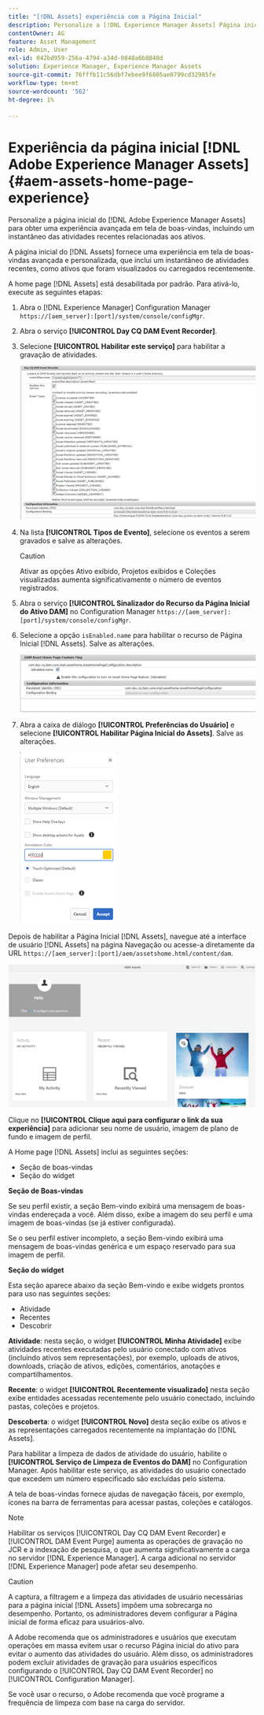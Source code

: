 ```yaml
---
title: "[!DNL Assets] experiência com a Página Inicial"
description: Personalize a [!DNL Experience Manager Assets] Página inicial para obter uma experiência avançada de tela de boas-vindas, incluindo um instantâneo das atividades recentes relacionadas aos ativos.
contentOwner: AG
feature: Asset Management
role: Admin, User
exl-id: 042bd959-256a-4794-a34d-0848a6b8840d
solution: Experience Manager, Experience Manager Assets
source-git-commit: 76fffb11c56dbf7ebee9f6805ae0799cd32985fe
workflow-type: tm+mt
source-wordcount: '562'
ht-degree: 1%

---
```


# Experiência da página inicial [!DNL Adobe Experience Manager Assets] {#aem-assets-home-page-experience}

Personalize a página inicial do [!DNL Adobe Experience Manager Assets] para obter uma experiência avançada em tela de boas-vindas, incluindo um instantâneo das atividades recentes relacionadas aos ativos.

A página inicial do [!DNL Assets] fornece uma experiência em tela de boas-vindas avançada e personalizada, que inclui um instantâneo de atividades recentes, como ativos que foram visualizados ou carregados recentemente.

A home page [!DNL Assets] está desabilitada por padrão. Para ativá-lo, execute as seguintes etapas:

1. Abra o [!DNL Experience Manager] Configuration Manager `https://[aem_server]:[port]/system/console/configMgr`.
1. Abra o serviço **[!UICONTROL Day CQ DAM Event Recorder]**.
1. Selecione **[!UICONTROL Habilitar este serviço]** para habilitar a gravação de atividades.

   ![chlimage_1-250](assets/chlimage_1-250.png)

1. Na lista **[!UICONTROL Tipos de Evento]**, selecione os eventos a serem gravados e salve as alterações.

   >[!CAUTION]
   >
   >Ativar as opções Ativo exibido, Projetos exibidos e Coleções visualizadas aumenta significativamente o número de eventos registrados.

1. Abra o serviço **[!UICONTROL Sinalizador do Recurso da Página Inicial do Ativo DAM]** no Configuration Manager `https://[aem_server]:[port]/system/console/configMgr`.
1. Selecione a opção `isEnabled.name` para habilitar o recurso de Página Inicial [!DNL Assets]. Salve as alterações.

   ![chlimage_1-251](assets/chlimage_1-251.png)

1. Abra a caixa de diálogo **[!UICONTROL Preferências do Usuário]** e selecione **[!UICONTROL Habilitar Página Inicial do Assets]**. Salve as alterações.

   ![Habilitar a página inicial dos ativos na caixa de diálogo Preferências do Usuário](assets/Annotation-color.png)

Depois de habilitar a Página Inicial [!DNL Assets], navegue até a interface de usuário [!DNL Assets] na página Navegação ou acesse-a diretamente da URL `https://[aem_server]:[port]/aem/assetshome.html/content/dam`.

![configurar link de experiência na interface do usuário do Assets](assets/config-experience-link.png)

Clique no **[!UICONTROL Clique aqui para configurar o link da sua experiência]** para adicionar seu nome de usuário, imagem de plano de fundo e imagem de perfil.

A Home page [!DNL Assets] inclui as seguintes seções:

* Seção de boas-vindas
* Seção do widget

**Seção de Boas-vindas**

Se seu perfil existir, a seção Bem-vindo exibirá uma mensagem de boas-vindas endereçada a você. Além disso, exibe a imagem do seu perfil e uma imagem de boas-vindas (se já estiver configurada).

Se o seu perfil estiver incompleto, a seção Bem-vindo exibirá uma mensagem de boas-vindas genérica e um espaço reservado para sua imagem de perfil.

**Seção do widget**

Esta seção aparece abaixo da seção Bem-vindo e exibe widgets prontos para uso nas seguintes seções:

* Atividade
* Recentes
* Descobrir

**Atividade**: nesta seção, o widget **[!UICONTROL Minha Atividade]** exibe atividades recentes executadas pelo usuário conectado com ativos (incluindo ativos sem representações), por exemplo, uploads de ativos, downloads, criação de ativos, edições, comentários, anotações e compartilhamentos.

**Recente**: o widget **[!UICONTROL Recentemente visualizado]** nesta seção exibe entidades acessadas recentemente pelo usuário conectado, incluindo pastas, coleções e projetos.

**Descoberta**: o widget **[!UICONTROL Novo]** desta seção exibe os ativos e as representações carregados recentemente na implantação do [!DNL Assets].

Para habilitar a limpeza de dados de atividade do usuário, habilite o **[!UICONTROL Serviço de Limpeza de Eventos do DAM]** no Configuration Manager. Após habilitar este serviço, as atividades do usuário conectado que excedem um número especificado são excluídas pelo sistema.

A tela de boas-vindas fornece ajudas de navegação fáceis, por exemplo, ícones na barra de ferramentas para acessar pastas, coleções e catálogos.

>[!NOTE]
>
>Habilitar os serviços [!UICONTROL Day CQ DAM Event Recorder] e [!UICONTROL DAM Event Purge] aumenta as operações de gravação no JCR e a indexação de pesquisa, o que aumenta significativamente a carga no servidor [!DNL Experience Manager]. A carga adicional no servidor [!DNL Experience Manager] pode afetar seu desempenho.

>[!CAUTION]
>
>A captura, a filtragem e a limpeza das atividades de usuário necessárias para a página inicial [!DNL Assets] impõem uma sobrecarga no desempenho. Portanto, os administradores devem configurar a Página inicial de forma eficaz para usuários-alvo.
>
>A Adobe recomenda que os administradores e usuários que executam operações em massa evitem usar o recurso Página inicial do ativo para evitar o aumento das atividades do usuário. Além disso, os administradores podem excluir atividades de gravação para usuários específicos configurando o [!UICONTROL Day CQ DAM Event Recorder] no [!UICONTROL Configuration Manager].
>
>Se você usar o recurso, o Adobe recomenda que você programe a frequência de limpeza com base na carga do servidor.
